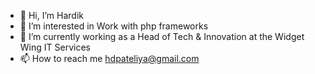 - 👋 Hi, I’m Hardik
- 👀 I’m interested in Work with php frameworks
- 🌱 I’m currently working as a Head of Tech & Innovation at the Widget Wing IT Services
- 📫 How to reach me hdpateliya@gmail.com

<!---
hdpateliya/hdpateliya is a ✨ special ✨ repository because its `README.md` (this file) appears on your GitHub profile.
You can click the Preview link to take a look at your changes.
--->
